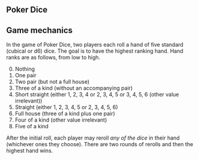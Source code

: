 ## Poker Dice
## Game mechanics

In the game of Poker Dice, two players each roll a hand of five standard (cubical or d6) dice. The goal is to have the highest ranking hand. Hand ranks are as follows, from low to high.

0. Nothing
2. One pair
3. Two pair (but not a full house)
4. Three of a kind (without an accompanying pair)
5. Short straight (either 1, 2, 3, 4 or 2, 3, 4, 5 or 3, 4, 5, 6 (other value irrelevant))
6. Straight (either 1, 2, 3, 4, 5 or 2, 3, 4, 5, 6)
7. Full house (three of a kind plus one pair)
8. Four of a kind (other value irrelevant)
9. Five of a kind

After the initial roll, each player may reroll *any of the dice* in their hand (whichever ones they choose). There are two rounds of rerolls and then the highest hand wins.
